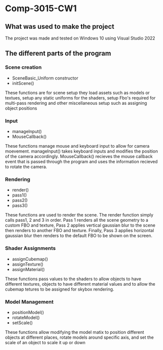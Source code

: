 # Comp-3015-CW1
 
## What was used to make the project
The project was made and tested on Windows 10 using Visual Studio 2022
   

## The different parts of the program
### Scene creation
- SceneBasic_Uniform constructor
- initScene()
  
These functions are for scene setup they load assets such as models or textues, setup any static uniforms for the shaders, setup Fbo's required for multi-pass rendering and other miscellaneous setup such as assigning object positions

### Input
- manageInput()
- MouseCallback()

These functions manage mouse and keyboard input to allow for camera moevement. manageInput() takes keyboard inputs and modifies the position of the camera accordingly. MouseCallback() recieves the mouse callback event that is passed through the program and uses the information recieved to rotate the camera.

### Rendering
- render()
- pass1()
- pass2()
- pass3()

These functions are used to render the scene. The render function simply calls pass1, 2 and 3 in order. Pass 1 renders all the scene geometry to a custom FBO and texture, Pass 2 applies vertical gaussian blur to the scene then renders to another FBO and texture. Finally, Pass 3 applies horizontal gaussian blur then renders to the default FBO to be shown on the screen.

### Shader Assignments
- assignCubemap()
- assignTexture()
- assignMaterial()

These functions pass values to the shaders to allow objects to have different textures, objects to have different material values and to allow the cubemap tetures to be assigned for skybox rendering.

### Model Management
- positionModel()
- rotateModel()
- setScale()

These functions allow modifying the model matix to position different objects at different places, rotate models around specific axis, and set the scale of an object to scale it up or down 
